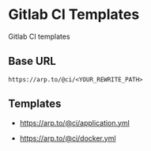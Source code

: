 # Gitlab CI Templates

Gitlab CI templates

## Base URL

`https://arp.to/@ci/<YOUR_REWRITE_PATH>`

## Templates

* https://arp.to/@ci/application.yml

* https://arp.to/@ci/docker.yml
